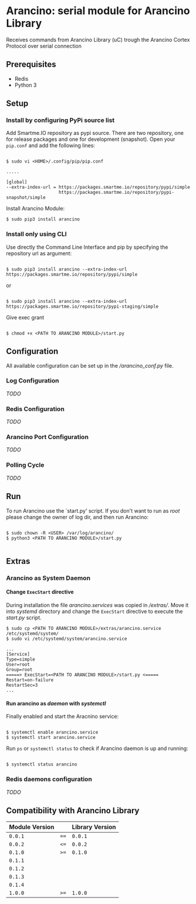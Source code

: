 # Arancino: serial module for Arancino Library

Receives commands from Arancino Library (uC) trough the Arancino Cortex Protocol over serial connection


## Prerequisites
* Redis
* Python 3


## Setup

### Install by configuring PyPi source list
Add Smartme.IO repository as pypi source. There are two repository, one for release packages and one for development (snapshot). Open your `pip.conf` and add the following lines:

```shell

$ sudo vi <HOME>/.config/pip/pip.conf

.....

[global]
--extra-index-url = https://packages.smartme.io/repository/pypi/simple
                    https://packages.smartme.io/repository/pypi-snapshot/simple

```

Install Arancino Module:

```shell
$ sudo pip3 install arancino

```


### Install only using CLI
Use directly the Command Line Interface and pip by specifying the repository url as argument:

```shell

$ sudo pip3 install arancino --extra-index-url https://packages.smartme.io/repository/pypi/simple

```

or

```

$ sudo pip3 install arancino --extra-index-url https://packages.smartme.io/repository/pypi-staging/simple

```


Give exec grant

```shell

$ chmod +x <PATH TO ARANCINO MODULE>/start.py

```

## Configuration

All available configuration can be set up in the _<PATH TO ARANCINO MODULE>/arancino_conf.py_ file.


### Log Configuration
_TODO_

### Redis Configuration
_TODO_

### Arancino Port Configuration
_TODO_

### Polling Cycle
_TODO_

## Run

To run Arancino use the `start.py' script. If you don't want to run as _root_ please change the owner of log dir, and then run Arancino:

```shell

$ sudo chown -R <USER> /var/log/arancino/
$ python3 <PATH TO ARANCINO MODULE>/start.py


```

## Extras

### Arancino as System Daemon 

#### Change `ExecStart` directive

During installation the file _arancino.services_ was copied in _<PATH TO ARANCINO MODULE>/extras/_.
Move it into _systemd_ directory and change the `ExecStart` directive to execute the _start.py_ script.

```shell
$ sudo cp <PATH TO ARANCINO MODULE>/extras/arancino.service /etc/systemd/system/
$ sudo vi /etc/systemd/system/arancino.service 

...
[Service]
Type=simple
User=root
Group=root
=====> ExecStart=<PATH TO ARANCINO MODULE>/start.py <=====
Restart=on-failure
RestartSec=3
...

``` 

#### Run arancino as _daemon_ with _systemctl_

Finally enabled and start the Aracnino service:

```shell

$ systemctl enable arancino.service
$ systemctl start arancino.service

```

Run `ps` or `systemctl status` to check if Arancino daemon is up and running:

```shell

$ systemctl status arancino

```

### Redis daemons configuration
_TODO_
 


## Compatibility with Arancino Library


|Module Version   	|       |Library Version   	|
|---	            |---	|---                |
| `0.0.1`   	    | `==`  | `0.0.1`           |
| `0.0.2`  	        | `<=`  | `0.0.2`           |
| `0.1.0`  	        | `>=`  | `0.1.0`           |
| `0.1.1`           |       |                   |
| `0.1.2`           |       |                   |
| `0.1.3`           |       |                   |
| `0.1.4`           |       |                   |
| `1.0.0`           | `>=`  | `1.0.0`           |
